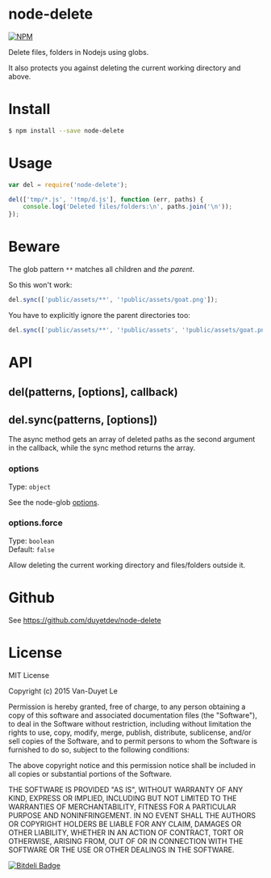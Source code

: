 # node-delete

[![NPM](https://nodei.co/npm/node-delete.png?downloads=true&downloadRank=true&stars=true)](https://nodei.co/npm/node-delete/)

Delete files, folders in Nodejs using globs.

It also protects you against deleting the current working directory and above.


# Install

```sh
$ npm install --save node-delete
```

# Usage

```js
var del = require('node-delete');

del(['tmp/*.js', '!tmp/d.js'], function (err, paths) {
	console.log('Deleted files/folders:\n', paths.join('\n'));
});
```

# Beware

The glob pattern `**` matches all children and *the parent*.

So this won't work:

```js
del.sync(['public/assets/**', '!public/assets/goat.png']);
```

You have to explicitly ignore the parent directories too:

```js
del.sync(['public/assets/**', '!public/assets', '!public/assets/goat.png']);
```


# API

## del(patterns, [options], callback)
## del.sync(patterns, [options])

The async method gets an array of deleted paths as the second argument in the callback, while the sync method returns the array.

### options

Type: `object`

See the node-glob [options](https://github.com/isaacs/node-glob#options).

### options.force

Type: `boolean`  
Default: `false`

Allow deleting the current working directory and files/folders outside it.

# Github

See https://github.com/duyetdev/node-delete

# License
MIT License

Copyright (c) 2015 Van-Duyet Le

Permission is hereby granted, free of charge, to any person obtaining a copy of this software and associated documentation files (the "Software"), to deal in the Software without restriction, including without limitation the rights to use, copy, modify, merge, publish, distribute, sublicense, and/or sell copies of the Software, and to permit persons to whom the Software is furnished to do so, subject to the following conditions:

The above copyright notice and this permission notice shall be included in all copies or substantial portions of the Software.

THE SOFTWARE IS PROVIDED "AS IS", WITHOUT WARRANTY OF ANY KIND, EXPRESS OR IMPLIED, INCLUDING BUT NOT LIMITED TO THE WARRANTIES OF MERCHANTABILITY, FITNESS FOR A PARTICULAR PURPOSE AND NONINFRINGEMENT. IN NO EVENT SHALL THE AUTHORS OR COPYRIGHT HOLDERS BE LIABLE FOR ANY CLAIM, DAMAGES OR OTHER LIABILITY, WHETHER IN AN ACTION OF CONTRACT, TORT OR OTHERWISE, ARISING FROM, OUT OF OR IN CONNECTION WITH THE SOFTWARE OR THE USE OR OTHER DEALINGS IN THE SOFTWARE. 

[![Bitdeli Badge](https://d2weczhvl823v0.cloudfront.net/duyetdev/node-delete/trend.png)](https://bitdeli.com/free "Bitdeli Badge")

